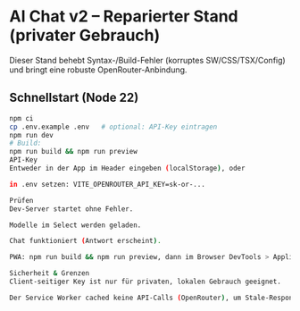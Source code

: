 # AI Chat v2 – Reparierter Stand (privater Gebrauch)

Dieser Stand behebt Syntax-/Build-Fehler (korruptes SW/CSS/TSX/Config) und bringt eine robuste OpenRouter-Anbindung.

## Schnellstart (Node 22)
```bash
npm ci
cp .env.example .env   # optional: API-Key eintragen
npm run dev
# Build:
npm run build && npm run preview
API-Key
Entweder in der App im Header eingeben (localStorage), oder

in .env setzen: VITE_OPENROUTER_API_KEY=sk-or-...

Prüfen
Dev-Server startet ohne Fehler.

Modelle im Select werden geladen.

Chat funktioniert (Antwort erscheint).

PWA: npm run build && npm run preview, dann im Browser DevTools > Application > Service Workers: SW aktiv, keine Fehler. Offline-Reload lädt Shell (API bleibt online-only).

Sicherheit & Grenzen
Client-seitiger Key ist nur für privaten, lokalen Gebrauch geeignet.

Der Service Worker cached keine API-Calls (OpenRouter), um Stale-Responses zu vermeiden.
